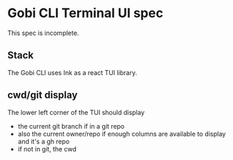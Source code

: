 # Gobi CLI Terminal UI spec

This spec is incomplete.

## Stack

The Gobi CLI uses Ink as a react TUI library.

## cwd/git display

The lower left corner of the TUI should display

- the current git branch if in a git repo
- also the current owner/repo if enough columns are available to display and it's a gh repo
- if not in git, the cwd
